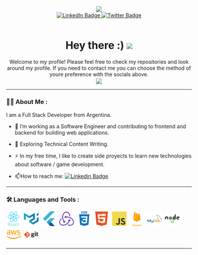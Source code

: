 


<div id="header" align="center">
  <div align="center">
  <img src="https://media.giphy.com/media/HEPwfdu6T6svpPE1eN/giphy.gif" width="250" align='center'>
  </div>
  
  <div id="badges">
    <a href="https://www.linkedin.com/in/mateo-barbato-fitzsimons-a332221b9/">
      <img src="https://img.shields.io/badge/LinkedIn-blue?style=for-the-badge&logo=linkedin&logoColor=white" alt="LinkedIn Badge"/>
    </a>
<!--     <a href="your-youtube-URL">
      <img src="https://img.shields.io/badge/YouTube-red?style=for-the-badge&logo=youtube&logoColor=white" alt="Youtube Badge"/>
    </a> -->
    <a href="https://twitter.com/MateFitzsimons">
      <img src="https://img.shields.io/badge/Twitter-blue?style=for-the-badge&logo=twitter&logoColor=white" alt="Twitter Badge"/>
    </a>
  </div>
  
  <img src="https://komarev.com/ghpvc/?username=MateoBarbato&style=flat-square&color=blue" alt=""/>

  <div align="center">
  <h1>
    Hey there :)
    <img src="https://media.giphy.com/media/hvRJCLFzcasrR4ia7z/giphy.gif" width="30px"/>
  </h1>
  <div>
    Welcome to my profile! Please feel free to check my repositories and look around my profile.
    If you need to contact me you can choose the method of youre preference with the socials above.
  </div>
  <img src="https://media.giphy.com/media/s63Jzew1dfO3j6nndV/giphy.gif" width="250" align='center'>
  </div>
  </div>


---

### :woman_technologist: About Me :

I am a Full Stack Developer from Argentina.
- :telescope: I’m working as a Software Engineer and contributing to frontend and backend for building web applications.

- :seedling: Exploring Technical Content Writing.

- :zap: In my free time, I like to create side proyects to learn new technologies about software / game development.

- :mailbox:How to reach me: [![Linkedin Badge](https://img.shields.io/badge/-kakbar-blue?style=flat&logo=Linkedin&logoColor=white)](https://www.linkedin.com/in/mateo-barbato-fitzsimons-a332221b9/)

---


### :hammer_and_wrench: Languages and Tools :
<div>
  <img src="https://github.com/devicons/devicon/blob/master/icons/react/react-original-wordmark.svg" title="React" alt="React" width="40" height="40"/>&nbsp;
  <img src="https://github.com/devicons/devicon/blob/master/icons/materialui/materialui-original.svg" title="Material UI" alt="Material UI" width="40" height="40"/>&nbsp;
  <img src="https://github.com/devicons/devicon/blob/master/icons/flutter/flutter-original.svg" title="Flutter" alt="Flutter" width="40" height="40"/>&nbsp;
  <img src="https://github.com/devicons/devicon/blob/master/icons/redux/redux-original.svg" title="Redux" alt="Redux " width="40" height="40"/>&nbsp;
  <img src="https://github.com/devicons/devicon/blob/master/icons/css3/css3-plain-wordmark.svg"  title="CSS3" alt="CSS" width="40" height="40"/>&nbsp;
  <img src="https://github.com/devicons/devicon/blob/master/icons/html5/html5-original.svg" title="HTML5" alt="HTML" width="40" height="40"/>&nbsp;
  <img src="https://github.com/devicons/devicon/blob/master/icons/javascript/javascript-original.svg" title="JavaScript" alt="JavaScript" width="40" height="40"/>&nbsp;
  <img src="https://github.com/devicons/devicon/blob/master/icons/firebase/firebase-plain-wordmark.svg" title="Firebase" alt="Firebase" width="40" height="40"/>&nbsp;
  <img src="https://github.com/devicons/devicon/blob/master/icons/mysql/mysql-original-wordmark.svg" title="MySQL"  alt="MySQL" width="40" height="40"/>&nbsp;
  <img src="https://github.com/devicons/devicon/blob/master/icons/nodejs/nodejs-original-wordmark.svg" title="NodeJS" alt="NodeJS" width="40" height="40"/>&nbsp;
  <img src="https://github.com/devicons/devicon/blob/master/icons/amazonwebservices/amazonwebservices-plain-wordmark.svg" title="AWS" alt="AWS" width="40" height="40"/>&nbsp;
  <img src="https://github.com/devicons/devicon/blob/master/icons/git/git-original-wordmark.svg" title="Git" **alt="Git" width="40" height="40"/>
</div>

---
<!--
### :fire: My Stats :
[![GitHub Streak](http://github-readme-streak-stats.herokuapp.com?user=your-github-username&theme=dark&background=000000)](https://git.io/streak-stats)

[![Top Langs](https://github-readme-stats.vercel.app/api/top-langs/?username=your-github-username&layout=compact&theme=vision-friendly-dark)](https://github.com/anuraghazra/github-readme-stats)

---
 -->
